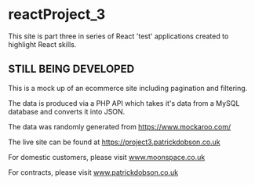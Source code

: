 # reactProject_3

This site is part three in series of React 'test' applications created to highlight React skills.

## STILL BEING DEVELOPED ##

This is a mock up of an ecommerce site including pagination and filtering.

The data is produced via a PHP API which takes it's data from a MySQL database and converts it into JSON.

The data was randomly generated from https://www.mockaroo.com/

The live site can be found at https://project3.patrickdobson.co.uk

For domestic customers, please visit www.moonspace.co.uk

For contracts, please visit www.patrickdobson.co.uk

